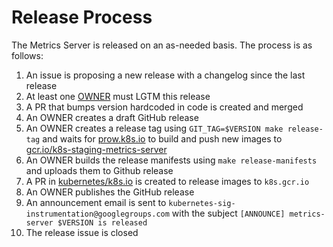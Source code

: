 # Release Process

The Metrics Server is released on an as-needed basis. The process is as follows:

1. An issue is proposing a new release with a changelog since the last release
1. At least one [OWNER](OWNERS) must LGTM this release
1. A PR that bumps version hardcoded in code is created and merged
1. An OWNER creates a draft GitHub release
1. An OWNER creates a release tag using `GIT_TAG=$VERSION make release-tag` and waits for [prow.k8s.io](prow.k8s.io) to build and push new images to [gcr.io/k8s-staging-metrics-server](https://gcr.io/k8s-staging-metrics-server)
1. An OWNER builds the release manifests using `make release-manifests` and uploads them to Github release
1. A PR in [kubernetes/k8s.io](https://github.com/kubernetes/k8s.io/blob/main/k8s.gcr.io/images/k8s-staging-metrics-server/images.yaml) is created to release images to `k8s.gcr.io`
1. An OWNER publishes the GitHub release
1. An announcement email is sent to `kubernetes-sig-instrumentation@googlegroups.com` with the subject `[ANNOUNCE] metrics-server $VERSION is released`
1. The release issue is closed